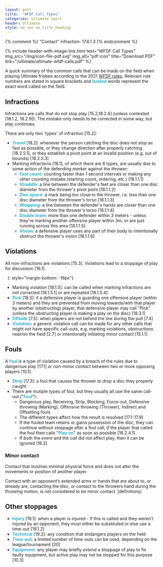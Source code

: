 ```yaml
---
layout: post
title:  "WFDF Call Types"
categories: ultimate sport
header: Ultimate
style: no_nav no_title_heading
---
```


<style type="text/css">
  strong {
    color: #2dafc8;
  }
</style>

{% comment %}
"Contact" infraction: 17.6.1.3
{% endcomment %}
<div class="no-print">
{% include header-with-image-link.html text="WFDF Call Types"
  img_src="/img/icon-file-pdf.svg" img_alt="pdf icon"
  title="Download PDF"
  link="/ultimate/ultimate-wfdf-calls.pdf" %}
</div>

A quick summary of the common calls that can be made on the field when playing Ultimate frisbee according to the 2021 [WFDF rules](https://rules.wfdf.org/). Relevant rule numbers are stated in <span class="ref-link-desc">square brackets</span> and **bolded** words represent the exact word called on the field.

## Infractions

Infractions are calls that do not stop play<span class="ref-link"> [15.2,18.2.6]</span> (unless contested<span class="ref-link"> [18.1.2, 18.2.9]</span>). The mistake only needs to be corrected in some way, but play continues.

There are only two 'types' of infraction<span class="ref-link"> [15.2]</span>:
- **Travel**<span class="ref-link"> [18.2]</span>: whenever the person catching the disc does not stop as fast as possible, or they change direction after properly catching<span class="ref-link"> [18.2.5.1]</span>, or they establish a pivot point at an invalid position (e.g. out of bounds)<span class="ref-link"> [18.2.5.3]</span>
- Marking infractions<span class="ref-link"> [18.1]</span>, of which there are 6 types, are usually due to some action of the defending *marker* against the *thrower*:
  - **Fast count**: counting faster than 1 second intervals or making any other counting mistake (starting count, ordering, etc.)<span class="ref-link"> [18.1.1.1]</span>
  - **Straddle**: a line between the defender's feet are closer than one disc diameter from the thrower's pivot point<span class="ref-link"> [18.1.1.2]</span>
  - **Disc space**: a mark being too close to the thrower, i.e. less than one disc diameter from the thrower's torso<span class="ref-link"> [18.1.1.3]</span>
  - **Wrapping**: a line between the defender's hands are closer than one disc diameter from the thrower's torso<span class="ref-link"> [18.1.1.4]</span>
  - **Double team**: more than one defender within 3 meters - unless they're marking another offensive player within 3m, or are just running across this area<span class="ref-link"> [18.1.1.5]</span>
  - **Vision**: a defensive player uses any part of their body to intentionally obstruct the thrower's vision<span class="ref-link"> [18.1.1.6]</span>

## Violations

All non-infractions are violations<span class="ref-link"> [15.3]</span>. Violations lead to a stoppage of play for discussion<span class="ref-link"> [16.1]</span>.

&nbsp;
{: style="margin-bottom: -16px"}
- Marking violation<span class="ref-link"> [18.1.5]</span>: can be called when marking infractions are not corrected<span class="ref-link"> [18.1.5.1]</span> or are repeated<span class="ref-link"> [18.1.5.4]</span>
- **Pick**<span class="ref-link"> [18.3]</span>: if a defensive player is guarding one offensive player (within 3 meters) and they are prevented from moving towards/with that player by another (obstructing) player, that defensive player may call "Pick" (unless the obstructing player is making a play on the disc)<span class="ref-link"> [18.3.1]</span>
- **Offside**<span class="ref-link"> [7.5]</span>: when players are not behind the line during the pull<span class="ref-link"> [7.4]</span>
- **Violation**: a generic violation call can be made for any other calls that might not have specific call-outs, e.g. marking violations, obstructions near/on the field<span class="ref-link"> [2.7]</span> or intentionally initiating minor contact<span class="ref-link"> [15.1.1]</span>

## Fouls

A **foul** is a type of violation caused by a breach of the rules due to dangerous play<span class="ref-link"> [17.1]</span> or *non-minor contact* between two or more opposing players<span class="ref-link"> [15.1]</span>.

- **Strip**<span class="ref-link"> [17.3]</span>: a foul that causes the thrower to drop a disc they properly caught
- There are mutiple types of foul, but they usually all use the same call-out ("**Foul**"):
  - Dangerous play, Receiving, Strip, Blocking, Force-out, Defensive throwing (Marking), Offensive throwing (Thrower), Indirect and Offsetting fouls
  - The different types affect how the result is resolved<span class="ref-link"> [17.1-17.9]</span>
  - If the fouled team retains or gains possession of the disc, they can continue without stoppage after a foul call, *if* the player that called the foul then calls "**Play on**" as soon as possible<span class="ref-link"> [16.2.4.1]</span>
  - If *both* the *event* and the *call* did not affect play, then it can be ignored<span class="ref-link"> [16.3]</span>

### Minor contact

Contact that involves minimal physical force and does not alter the movements or position of another player.

Contact with an opponent’s extended arms or hands that are about to, or already are, contacting the disc, or contact to the throwers hand during the throwing motion, is *not* considered to be minor contact.<span class="ref-link"> [definitions]</span>

## Other stoppages

- **Injury**<span class="ref-link"> [19.1]</span>: when a player is injured - if this is called and they weren't injured by an opponent, they must either be substituted or else use a time-out<span class="ref-link"> [19.1.2]</span>
- **Technical**<span class="ref-link"> [19.2]</span>: any condition that endangers players on the field
- **Time-out**: a limited number of time-outs can be used, depending on the league/tournament<span class="ref-link"> [20]</span>
- **Equipment**: any player may briefly *extend* a stoppage of play to fix faulty equipment, but active play may not be stopped for this purpose<span class="ref-link"> [10.3]</span>
